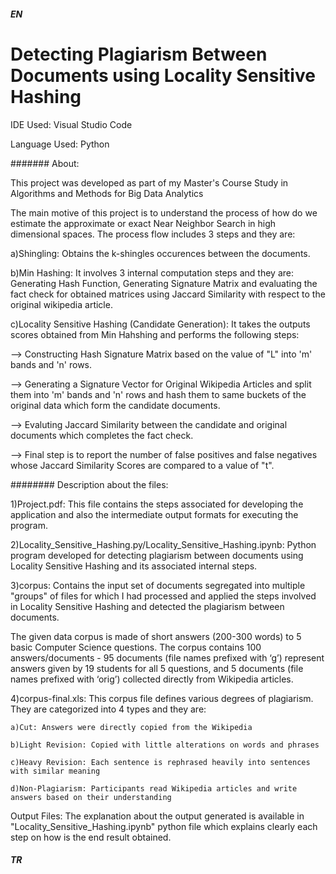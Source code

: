 ##### EN
# Detecting Plagiarism Between Documents using Locality Sensitive Hashing

IDE Used: Visual Studio Code

Language Used: Python

####### About:

This project was developed as part of my Master's Course Study in Algorithms and Methods for Big Data Analytics

The main motive of this project is to understand the process of how do we estimate the approximate or exact Near Neighbor Search in high dimensional spaces. The process flow includes 3 steps and they are:

  a)Shingling: Obtains the k-shingles occurences between the documents.

  b)Min Hashing: It involves 3 internal computation steps and they are: Generating Hash Function, Generating Signature Matrix and evaluating the fact check for obtained matrices using Jaccard Similarity with respect to the original wikipedia article.

  c)Locality Sensitive Hashing (Candidate Generation): It takes the outputs scores obtained from Min Hahshing and performs the following steps:

--> Constructing Hash Signature Matrix based on the value of "L" into 'm' bands and 'n' rows.

--> Generating a Signature Vector for Original Wikipedia Articles and split them into 'm' bands and 'n' rows and hash them to same buckets of the original data which form the candidate documents.
    
--> Evaluting Jaccard Similarity between the candidate and original documents which completes the fact check.

--> Final step is to report the number of false positives and false negatives whose Jaccard Similarity Scores are compared to a value of "t".

######## Description about the files:

  1)Project.pdf: This file contains the steps associated for developing the application and also the intermediate output formats for executing the program.

  2)Locality_Sensitive_Hashing.py/Locality_Sensitive_Hashing.ipynb: Python program developed for detecting plagiarism between documents using Locality Sensitive Hashing and its associated internal steps.

  3)corpus: Contains the input set of documents segregated into multiple "groups" of files for which I had processed and applied the steps involved in Locality Sensitive Hashing and detected the plagiarism between documents.

The given data corpus is made of short answers (200-300 words) to 5 basic Computer Science questions. The corpus contains 100 answers/documents - 95 documents (file names prefixed with ‘g’) represent answers given by 19 students for all 5 questions, and 5 documents (file names prefixed with ‘orig’) collected directly from Wikipedia articles.

  4)corpus-final.xls: 
This corpus file defines various degrees of plagiarism. They are categorized into 4 types and they are:

    a)Cut: Answers were directly copied from the Wikipedia
  
    b)Light Revision: Copied with little alterations on words and phrases
  
    c)Heavy Revision: Each sentence is rephrased heavily into sentences with similar meaning
  
    d)Non-Plagiarism: Participants read Wikipedia articles and write answers based on their understanding
  
Output Files: The explanation about the output generated is available in "Locality_Sensitive_Hashing.ipynb" python file which explains clearly each step on how is the end result obtained.
  
##### TR


